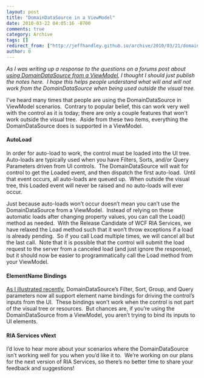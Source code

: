 ```yaml
---
layout: post
title: "DomainDataSource in a ViewModel"
date: 2010-03-22 04:05:16 -0700
comments: true
category: Archive
tags: []
redirect_from: ["http://jeffhandley.github.io/archive/2010/03/21/domaindatasource-viewmodel.aspx"]
author: 0
---
```

<!-- more -->
<p><em>As I was writing up a response to the questions on a forums post about <a href="http://forums.silverlight.net/forums/t/169705.aspx" target="_blank">using DomainDataSource from a ViewModel</a>, I thought I should just publish the notes here.  I hope this helps people understand what will and will not work from the DomainDataSource when being used outside the visual tree.</em></p>  <p>I've heard many times that people are using the DomainDataSource in ViewModel scenarios.  Contrary to popular belief, this can work very well with the control as it is today; there are only a couple features that won't work outside the visual tree.  Aside from these two items, everything the DomainDataSource does is supported in a ViewModel.</p>  <h4>AutoLoad</h4>  <p>In order for auto-load to work, the control must be loaded into the UI tree.  Auto-loads are typically used when you have Filters, Sorts, and/or Query Parameters driven from UI controls.  The DomainDataSource will wait for control to get the Loaded event, and then dispatch the first auto-load.  Until that event occurs, all auto-loads are queued up.  When outside the visual tree, this Loaded event will never be raised and no auto-loads will ever occur.</p>  <p>Just because auto-loads won’t occur doesn’t mean you can’t use the DomainDataSource from a ViewModel.  Instead of relying on these automatic loads after changing property values, you can call the Load() method as needed.  With the Release Candidate of WCF RIA Services, we have relaxed the Load method such that it won’t throw exceptions if a load is already pending.  So if you call Load multiple times, we will cancel all but the last call.  Note that it is possible that the control will submit the load request to the server from a canceled load (and just ignore the response), but it should now be easier to programmatically call the Load method from your ViewModel.</p>  <h4>ElementName Bindings</h4>  <p><a href="http://jeffhandley.com/archive/2010/03/15/filters-parameters.aspx" target="_blank">As I illustrated recently</a>, DomainDataSource’s Filter, Sort, Group, and Query parameters now all support element name bindings for driving the control’s inputs from the UI.  These bindings won’t work when the control is not part of the visual tree or resources.  But chances are, if you’re using the DomainDataSource from a ViewModel, you aren’t trying to bind its inputs to UI elements.</p>  <h4>RIA Services vNext</h4>  <p>I’d love to hear more about your scenarios where the DomainDataSource isn’t working well for you when you’d like it to.  We’re working on our plans for the next version of RIA Services, so there’s no better time to share your feedback and suggestions! </p>

